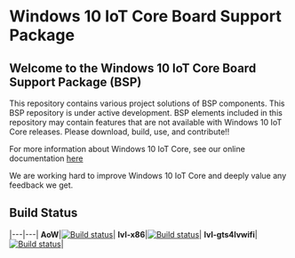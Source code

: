 Windows 10 IoT Core Board Support Package
==============

## Welcome to the Windows 10 IoT Core Board Support Package (BSP)

This repository contains various project solutions of BSP components. This BSP repository is under active development. BSP elements included in this repository may contain features that are not available with Windows 10 IoT Core releases. Please download, build, use, and contribute!!

For more information about Windows 10 IoT Core, see our online documentation [here](http://windowsondevices.com)

We are working hard to improve Windows 10 IoT Core and deeply value any feedback we get.  

## Build Status

|---|---|
**AoW**|[![Build status](https://dev.azure.com/msaosp/ms-aosp/_apis/build/status/aow/aow-manifest-build)](https://dev.azure.com/msaosp/ms-aosp/_build/latest?definitionId=3)| 
**IvI-x86**|[![Build status](https://dev.azure.com/msaosp/ms-aosp/_apis/build/status/ivi/x86/ivi-x86-manifest-build)](https://dev.azure.com/msaosp/ms-aosp/_build/latest?definitionId=9)|
**IvI-gts4lvwifi**|[![Build status](https://dev.azure.com/msaosp/ms-aosp/_apis/build/status/ivi/gts4lvwifi/ivi-gts4lvwifi-manifest-build)](https://dev.azure.com/msaosp/ms-aosp/_build/latest?definitionId=14)|



